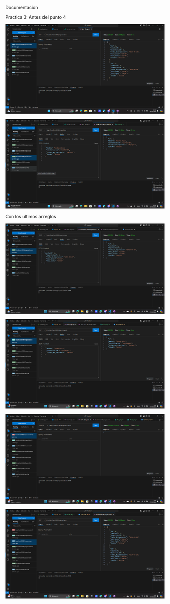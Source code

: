 Documentacion

Practica 3:
Antes del punto 4

![Imagen del Get en Thunder client](https://github.com/jonathancm24/Practica-1/blob/main/Trabajos_web/Primer%20Parcial/Practica3/Screenshots/Get.png)


![Imagen del Post en Thunder client](https://github.com/jonathancm24/Practica-1/blob/main/Trabajos_web/Primer%20Parcial/Practica3/Screenshots/Post.png)

Con los ultimos arreglos

![Imagen del Post en Thunder client](https://github.com/jonathancm24/Practica-1/blob/main/Trabajos_web/Primer%20Parcial/Practica3/Screenshots/Post2.png)


![Imagen del Put en Thunder client](https://github.com/jonathancm24/Practica-1/blob/main/Trabajos_web/Primer%20Parcial/Practica3/Screenshots/Put.png)


![Imagen del Delete en Thunder client](https://github.com/jonathancm24/Practica-1/blob/main/Trabajos_web/Primer%20Parcial/Practica3/Screenshots/Delete.png)


![Imagen del get despues del Delete en Thunder client](https://github.com/jonathancm24/Practica-1/blob/main/Trabajos_web/Primer%20Parcial/Practica3/Screenshots/Despues_del_Delete.png)
